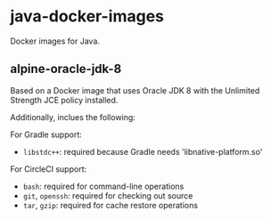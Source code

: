 java-docker-images
==================

Docker images for Java.

alpine-oracle-jdk-8
-------------------
Based on a Docker image that uses Oracle JDK 8 with the Unlimited Strength JCE policy installed.

Additionally, inclues the following:

For Gradle support:
  * `libstdc++`: required because Gradle needs 'libnative-platform.so'

For CircleCI support:
  * `bash`: required for command-line operations
  * `git`, `openssh`: required for checking out source
  * `tar`, `gzip`: required for cache restore operations
